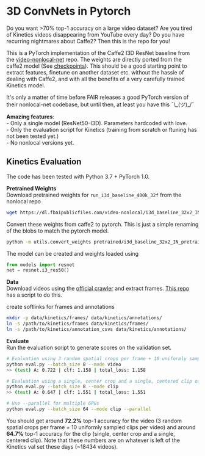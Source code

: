 # 3D ConvNets in Pytorch

Do you want >70% top-1 accuracy on a large video dataset? Are you tired of Kinetics videos disappearing from YouTube every day? Do you have recurring nightmares about Caffe2? Then this is the repo for you!

This is a PyTorch implementation of the Caffe2 I3D ResNet baseline from the [video-nonlocal-net](https://github.com/facebookresearch/video-nonlocal-net) repo. The weights are directly ported from the caffe2 model (See [checkpoints](https://github.com/facebookresearch/video-nonlocal-net#main-results)). This should be a good starting point to extract features, finetune on another dataset etc. without the hassle of dealing with Caffe2, and with all the benefits of a very carefully trained Kinetics model. 

It's only a matter of time before FAIR releases a good PyTorch version of their nonlocal-net codebase, but until then, at least you have this ¯\\\_(ツ)\_/¯

**Amazing features**:  
&#8291;- Only a single model (ResNet50-I3D). Parameters hardcoded with love.  
&#8291;- Only the evaluation script for Kinetics (training from scratch or ftuning has not been tested yet.)  
&#8291;- No nonlocal versions yet.   


## Kinetics Evaluation

The code has been tested with Python 3.7 + PyTorch 1.0.

**Pretrained Weights**  
Download pretrained weights for `run_i3d_baseline_400k_32f` from the nonlocal repo
```bash
wget https://dl.fbaipublicfiles.com/video-nonlocal/i3d_baseline_32x2_IN_pretrain_400k.pkl -P pretrained/
```
Convert these weights from caffe2 to pytorch. This is just a simple renaming of the blobs to match the pytorch model.
```bash
python -m utils.convert_weights pretrained/i3d_baseline_32x2_IN_pretrain_400k.pkl pretrained/i3d_r50_kinetics.pth
```

The model can be created and weights loaded using
```python
from models import resnet
net = resnet.i3_res50()
```

**Data**   
Download videos using the [official crawler](https://github.com/activitynet/ActivityNet/tree/master/Crawler/Kinetics) and extract frames. [This repo](https://github.com/kenshohara/3D-ResNets-PyTorch/#kinetics) has a script to do this.

create softlinks for frames and annotations
```bash
mkdir -p data/kinetics/frames/ data/kinetics/annotations/
ln -s /path/to/kinetics/frames data/kinetics/frames/
ln -s /path/to/kinetics/annotation_csvs data/kinetics/annotations/
```

**Evaluate**  
Run the evaluation script to generate scores on the validation set. 
```bash
# Evaluation using 3 random spatial crops per frame + 10 uniformly sampled clips per video
python eval.py --batch_size 8 --mode video
>> (test) A: 0.722 | clf: 1.158 | total_loss: 1.158

# Evaluation using a single, center crop and a single, centered clip of 32 frames
python eval.py --batch_size 8 --mode clip
>> (test) A: 0.647 | clf: 1.551 | total_loss: 1.551

# Use --parallel for multiple GPUs
python eval.py --batch_size 64 --mode clip --parallel
```

You should get around **72.2%** top-1 accuracy for the video (3 random spatial crops per frame + 10 uniformly sampled clips per video) and around **64.7%** top-1 accuracy for the clip (single, center crop and a single, centered clip). Note that these numbers are on whatever is left of the Kinetics val set these days (~18434 videos).